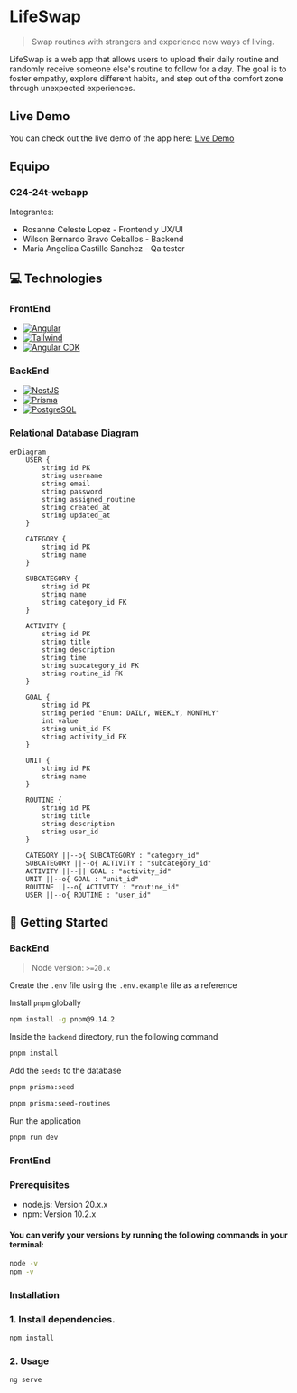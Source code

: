# **LifeSwap**

> Swap routines with strangers and experience new ways of living.

LifeSwap is a web app that allows users to upload their daily routine and randomly receive someone else's routine to follow for a day. The goal is to foster empathy, explore different habits, and step out of the comfort zone through unexpected experiences.

## Live Demo
You can check out the live demo of the app here: [Live Demo](https://c24-34-t-webapp-f6pz.vercel.app/login)

##  Equipo
### C24-24t-webapp
Integrantes: 
* Rosanne Celeste Lopez - Frontend y UX/UI
* Wilson Bernardo Bravo Ceballos - Backend
* Maria Angelica Castillo Sanchez - Qa tester

## 💻 Technologies
### FrontEnd

* [![Angular][Angular.io]][Angular-url]
* [![Tailwind][Tailwind]][Tailwind-Angular-url]
* [![Angular CDK][Angular-CDK]][Angular-CDK-url]

### BackEnd

* [![NestJS][nestjs.com]][NestJS-url]
* [![Prisma][prisma.io]][Prisma-url]
* [![PostgreSQL][postgresql.org]][PostgreSQL-url]

### Relational Database Diagram
```mermaid
erDiagram
    USER {
        string id PK
        string username
        string email
        string password
        string assigned_routine
        string created_at
        string updated_at
    }

    CATEGORY {
        string id PK
        string name
    }

    SUBCATEGORY {
        string id PK
        string name
        string category_id FK
    }

    ACTIVITY {
        string id PK
        string title
        string description
        string time
        string subcategory_id FK
        string routine_id FK
    }

    GOAL {
        string id PK
        string period "Enum: DAILY, WEEKLY, MONTHLY"
        int value
        string unit_id FK
        string activity_id FK
    }

    UNIT {
        string id PK
        string name
    }

    ROUTINE {
        string id PK
        string title
        string description
        string user_id
    }

    CATEGORY ||--o{ SUBCATEGORY : "category_id"
    SUBCATEGORY ||--o{ ACTIVITY : "subcategory_id"
    ACTIVITY ||--|| GOAL : "activity_id"
    UNIT ||--o{ GOAL : "unit_id"
    ROUTINE ||--o{ ACTIVITY : "routine_id"
    USER ||--o{ ROUTINE : "user_id"
```

## 🚀 Getting Started
### BackEnd
> Node version: ```>=20.x```

Create the ```.env``` file using the ```.env.example``` file as a reference

Install ```pnpm``` globally
```bash
npm install -g pnpm@9.14.2
```

Inside the ```backend``` directory, run the following command
```bash
pnpm install
```

Add the ```seeds``` to the database
```bash
pnpm prisma:seed
```
```bash
pnpm prisma:seed-routines
```

Run the application
```bash
pnpm run dev
```

### FrontEnd
### Prerequisites
* node.js: Version 20.x.x
* npm: Version 10.2.x 
#### You can verify your versions by running the following commands in your terminal:

```bash
node -v
npm -v
```
### Installation
### 1. Install dependencies.
```bash
npm install
```
### 2. Usage
```bash
ng serve
```

<!-- MARKDOWN LINKS & IMAGES -->
[Angular.io]: https://img.shields.io/badge/Angular-DD0031?style=for-the-badge&logo=angular&logoColor=white
[Angular-url]: https://angular.io/
[Tailwind]: https://img.shields.io/badge/-Tailwind%20CSS-%231a202c?style=for-the-badge&logo=tailwind-css
[Tailwind-Angular-url]:https://tailwindcss.com/docs/installation/framework-guides/angular

[Angular-CDK]: https://img.shields.io/badge/%20-Angular%20Material-blue?style=for-the-badge&logo=angular
[Angular-CDK-url]:https://material.angular.io/cdk/categories

[nestjs.com]: https://img.shields.io/badge/nestjs-E0234E?style=for-the-badge&logo=nestjs&logoColor=white
[NestJS-url]: https://nestjs.com/
[postgresql.org]: https://img.shields.io/badge/postgresql-4169e1?style=for-the-badge&logo=postgresql&logoColor=white
[PostgreSQL-url]: https://www.postgresql.org/
[prisma.io]: https://img.shields.io/badge/Prisma-3982CE?style=for-the-badge&logo=Prisma&logoColor=white
[Prisma-url]: https://www.prisma.io/
